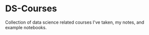 # DS-Courses
Collection of data science related courses I've taken, my notes, and example notebooks.
